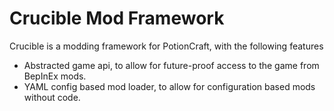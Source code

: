 # Crucible Mod Framework

Crucible is a modding framework for PotionCraft, with the following features

- Abstracted game api, to allow for future-proof access to the game from BepInEx mods.
- YAML config based mod loader, to allow for configuration based mods without code.
